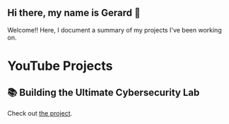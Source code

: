 ## Hi there, my name is Gerard 👋

Welcome!! Here, I document a summary of my projects I've been working on. 

# YouTube Projects

## 📚 Building the Ultimate Cybersecurity Lab

Check out [the project](https://github.com/gerardobrien/ultimate-cybersecurity-lab).
<!--
**gerardobrien/gerardobrien** is a ✨ _special_ ✨ repository because its `README.md` (this file) appears on your GitHub profile.

Here are some ideas to get you started:

- 🔭 I’m currently working on ...
- 🌱 I’m currently learning ...
- 👯 I’m looking to collaborate on ...
- 🤔 I’m looking for help with ...
- 💬 Ask me about ...
- 📫 How to reach me: ...
- 😄 Pronouns: ...
- ⚡ Fun fact: ...
-->
